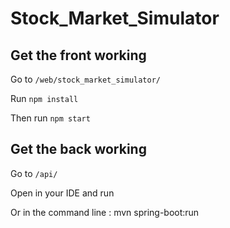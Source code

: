 # Stock_Market_Simulator

## Get the front working

Go to `/web/stock_market_simulator/`

Run ``npm install``

Then run ``npm start``

## Get the back working

Go to ``/api/``

Open in your IDE and run

Or in the command line : mvn spring-boot:run
